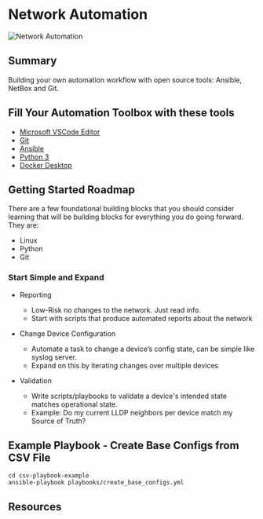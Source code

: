 # Network Automation

![Network Automation](https://img.shields.io/badge/Network%20Automation-blue&?style=for-the-badge&logo=ansible)

## Summary

Building your own automation workflow with open source tools: Ansible, NetBox and Git.

## Fill Your Automation Toolbox with these tools

- [Microsoft VSCode Editor](https://code.visualstudio.com/Download)
- [Git](https://git-scm.com/book/en/v2/Getting-Started-Installing-Git)
- [Ansible](https://docs.ansible.com/ansible/latest/installation_guide/intro_installation.html)
- [Python 3](https://www.python.org/downloads/)
- [Docker Desktop](https://www.docker.com/products/docker-desktop)

## Getting Started Roadmap

There are a few foundational building blocks that you should consider learning that will be building blocks for everything you do going forward.  They are:

- Linux
- Python
- Git

### Start Simple and Expand

- Reporting

  - Low-Risk no changes to the network.  Just read info.
  - Start with scripts that produce automated reports about the network

- Change Device Configuration

  - Automate a task to change a device’s config state, can be simple like syslog server.
  - Expand on this by iterating changes over multiple devices

- Validation

  - Write scripts/playbooks to validate a device's intended state matches operational state.
  - Example:  Do my current LLDP neighbors per device match my Source of Truth?

## Example Playbook - Create Base Configs from CSV File

```text
cd csv-playbook-example
ansible-playbook playbooks/create_base_configs.yml
```

## Resources
